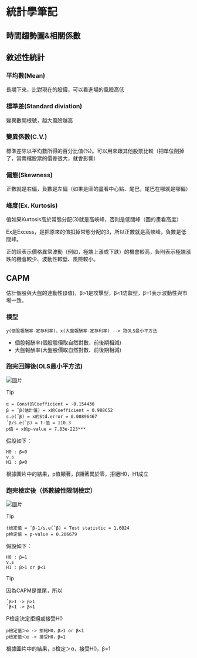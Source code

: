 # 統計學筆記
## 時間趨勢圖&相關係數
## 敘述性統計
### 平均數(Mean)
長期下來，比對現在的股價，可以看進場的風險高低
### 標準差(Standard diviation)
變異數開根號，越大風險越高
### 變異係數(C.V.)
標準差除以平均數所得的百分比值(%)。可以用來跟其他股票比較（把單位削掉了，當兩檔股票的價差很大，就會影響）
### 偏態(Skewness)
正數就是右偏，負數是左偏（如果是圖的畫看中心點、尾巴，尾巴在哪就是哪偏）
### 峰度(Ex. Kurtosis)
值如果Kurtosis高於常態分配(3)就是高峽峰，否則是低闊峰（圖的畫看高度）

Ex是Excess，是把原來的值扣掉常態分配的3，所以正數就是高峽峰，負數是低闊峰。

正的話表示價格異常波動（例如，極端上漲或下跌）的機會較高，負則表示極端漲跌的機會較少、波動性較低、風險較小。

## CAPM
估計個股與大盤的連動性(β值)，β>1是攻擊型，β<1防禦型，β=1表示波動性與市場一致。
### 模型
```y(個股報酬率-定存利率)、x(大盤報酬率-定存利率) --> 跑OLS最小平方法```
- 個股報酬率(個股股價取自然對數、前後期相減)
- 大盤報酬率(大盤股價取自然對數、前後期相減)
### 跑完回歸後(OLS最小平方法)
![圖片](期末作業/跑gretl程式資料/md圖片/CAPM跑完後結果.png)

> [!TIP]
> ```α = Const的Coefficient = -0.154430```  
> ```β = ˆβ(估計值) = x的Coefficient = 0.988652```  
> ```s.e(ˆβ) = x的Std.error = 0.00896467```  
> ```ˆβ/s.e(ˆβ) = t-值 = 110.3```  
> ```p值 = x的p-value = 7.83e-223***```

假設如下：  
```
H0 : β=0
v.s
H1 : β≠0
```
根據圖片中的結果，p值顯著，β顯著異於零，拒絕H0，H1成立
### 跑完檢定後（係數線性限制檢定）
![圖片](期末作業/跑gretl程式資料/md圖片/CAPM線性限制結果.png)

> [!TIP]
> ```t檢定值 = ˆβ-1/s.e(ˆβ) = Test statistic = 1.6024```  
> ```p檢定值 = p-value = 0.206679```  

假設如下：
```
H0 : β=1
v.s
H1 : β>1 or β<1
```

> [!TIP]
> 因為CAPM是單尾，所以  
> ```
> ˆβ>1 -> β>1
> ˆβ<1 -> β<1
> ```  
> P檢定決定拒絕或接受H0  
> ```
> p檢定值＞α -> 拒絕H0，β>1 or β<1
> p檢定值＜α -> 接受H0，β=1
> ```

根據圖片中的結果，p檢定＞α，接受H0，β=1

